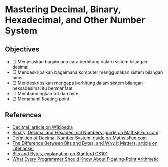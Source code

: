 # Mastering Decimal, Binary, Hexadecimal, and Other Number System

## Objectives

- ▢ Menjelaskan bagaimana cara berhitung dalam sistem bilangan desimal
- ▢ Mendeskripsikan bagaimana komputer menggunakan sistem bilangan biner
- ▢ Mendeskripsikan mengapa berhitung dalam sistem bilangan heksadesimal itu bermanfaat
- ▢ Membandingkan bit dan byte
- ▢ Memahami floating point




## References

- [Decimal, article on Wikipedia](https://en.wikipedia.org/wiki/Decimal)
- [Binary, Decimal and Hexadecimal Numbers, guide on MathsIsFun.com](http://www.mathsisfun.com/binary-decimal-hexadecimal.html)
- [Definition of Decimal Number System, guide on MathsIsFun.com](http://www.mathsisfun.com/definitions/decimal-number-system.html)
- [The Difference Between Bits and Bytes, and Why It Matters, article on Lifehacker](http://lifehacker.com/the-difference-between-bits-and-bytes-and-why-it-matte-510705022)
- [Bits and Bytes, explanation on Stanford CS101](https://web.stanford.edu/class/cs101/bits-bytes.html)
- [What Every Programmer Should Know About Floating-Point Arithmetic](http://floating-point-gui.de)
